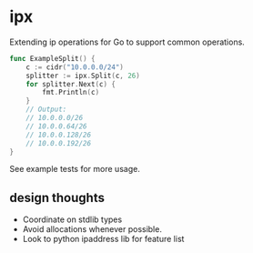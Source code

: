 # ipx

Extending ip operations for Go to support common operations.

```go
func ExampleSplit() {
	c := cidr("10.0.0.0/24")
	splitter := ipx.Split(c, 26)
	for splitter.Next(c) {
		fmt.Println(c)
	}
	// Output:
	// 10.0.0.0/26
	// 10.0.0.64/26
	// 10.0.0.128/26
	// 10.0.0.192/26
}
```

See example tests for more usage.

## design thoughts

- Coordinate on stdlib types
- Avoid allocations whenever possible.
- Look to python ipaddress lib for feature list
